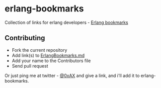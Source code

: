 # erlang-bookmarks

Collection of links for erlang developers - [Erlang bookmarks](https://github.com/0xAX/erlang-bookmarks/blob/master/ErlangBookmarks.md)

## Contributing

  * Fork the current repository
  * Add link(s) to [ErlangBookmarks.md](https://github.com/0xAX/erlang-bookmarks/blob/master/ErlangBookmarks.md)
  * Add your name to the Contributors file
  * Send pull request

Or just ping me at twitter - [@0xAX](https://twitter.com/0xAX) and give a link, and i'll add it to erlang-bookmarks.
